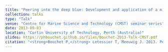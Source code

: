 ```yaml
---
title: "Peering into the deep blue: Development and application of a midwater video system to monitor pelagic wildlife"
collection: talks
type: "Talk"
venue: "Centre for Marine Science and Technology (CMST) seminar series"
date: 2013-09-03
location: "Curtin University of Technology, Perth (Australia)"
slides: https://phbouchet.github.io/files/Bouchet-2013-Talk-CMST.pdf
citation: "<strong>Bouchet P,</strong> Letessier T, Meeuwig J. 2013. Peering into the deep blue: Development and application of a midwater video system to monitor pelagic wildlife. Talk at the Centre for Marine Science and Technology (CMST) seminar series, Curtin University of Technology, Perth (Australia)."
---
```

